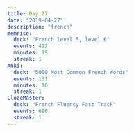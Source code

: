 ```yaml
---
title: Day 27
date: "2019-04-27"
description: "french"
memrise:
  deck: "French level 5, level 6"
  events: 412
  minutes: 19
  streak: 1
Anki:
  deck: "5000 Most Common French Words"
  events: 131
  minutes: 10
  streak: 1
ClozeMaster:
  deck: "French Fluency Fast Track"
  events: 696
  streak: 1
---
```

